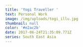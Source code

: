 ```yaml
---
title: 'Yogi Traveller '
text: Personal Work
image: /img/uploads/togi_illu.jpg
thumbnail: null
color: '#e2ac2b'
date: 2017-06-24T21:35:09.771Z
series: South East Asia
---
```



